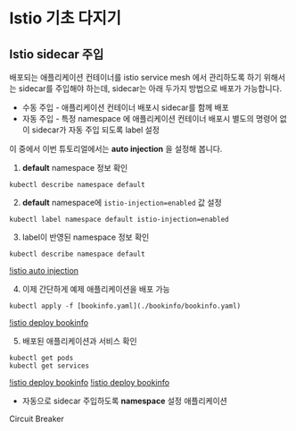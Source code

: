 # Istio 기초 다지기

## Istio sidecar 주입
배포되는 애플리케이션 컨테이너를 istio service mesh 에서 관리하도록 하기 위해서는 sidecar를 주입해야 하는데,
sidecar는 아래 두가지 방법으로 배포가 가능합니다.

* 수동 주입 - 애플리케이션 컨테이너 배포시 sidecar를 함께 배포
* 자동 주입 - 특정 namespace 에 애플리케이션 컨테이너 배포시 별도의 명령어 없이 sidecar가 자동 주입 되도록 label 설정

이 중에서 이번 튜토리얼에서는 **auto injection** 을 설정해 봅니다.

1. **default** namespace 정보 확인
~~~
kubectl describe namespace default
~~~

2. **default** namespace에 `istio-injection=enabled` 값 설정
~~~
kubectl label namespace default istio-injection=enabled
~~~

3. label이 반영된 namespace 정보 확인
~~~
kubectl describe namespace default
~~~

[!istio auto injection](./images/istio-basic-1.png)

4. 이제 간단하게 예제 애플리케이션을 배포 가능
~~~
kubectl apply -f [bookinfo.yaml](./bookinfo/bookinfo.yaml)
~~~
[!istio deploy bookinfo](./images/istio-basic-2.png)

5. 배포된 애플리케이션과 서비스 확인
~~~
kubectl get pods
kubectl get services
~~~
[!istio deploy bookinfo](./images/istio-basic-3.png)
[!istio deploy bookinfo](./images/istio-basic-4.png)




* 자동으로 sidecar 주입하도록 **namespace** 설정
애플리케이션


Circuit Breaker
